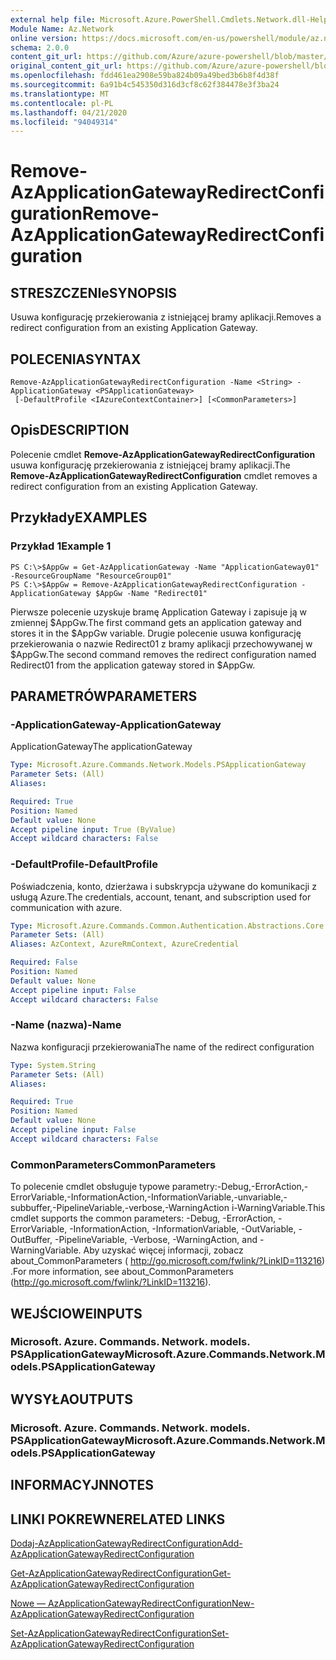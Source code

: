 ```yaml
---
external help file: Microsoft.Azure.PowerShell.Cmdlets.Network.dll-Help.xml
Module Name: Az.Network
online version: https://docs.microsoft.com/en-us/powershell/module/az.network/remove-azapplicationgatewayredirectconfiguration
schema: 2.0.0
content_git_url: https://github.com/Azure/azure-powershell/blob/master/src/Network/Network/help/Remove-AzApplicationGatewayRedirectConfiguration.md
original_content_git_url: https://github.com/Azure/azure-powershell/blob/master/src/Network/Network/help/Remove-AzApplicationGatewayRedirectConfiguration.md
ms.openlocfilehash: fdd461ea2908e59ba824b09a49bed3b6b8f4d38f
ms.sourcegitcommit: 6a91b4c545350d316d3cf8c62f384478e3f3ba24
ms.translationtype: MT
ms.contentlocale: pl-PL
ms.lasthandoff: 04/21/2020
ms.locfileid: "94049314"
---
```

# <span data-ttu-id="ec16d-101">Remove-AzApplicationGatewayRedirectConfiguration</span><span class="sxs-lookup"><span data-stu-id="ec16d-101">Remove-AzApplicationGatewayRedirectConfiguration</span></span>

## <span data-ttu-id="ec16d-102">STRESZCZENIe</span><span class="sxs-lookup"><span data-stu-id="ec16d-102">SYNOPSIS</span></span>
<span data-ttu-id="ec16d-103">Usuwa konfigurację przekierowania z istniejącej bramy aplikacji.</span><span class="sxs-lookup"><span data-stu-id="ec16d-103">Removes a redirect configuration from an existing Application Gateway.</span></span>

## <span data-ttu-id="ec16d-104">POLECENIA</span><span class="sxs-lookup"><span data-stu-id="ec16d-104">SYNTAX</span></span>

```
Remove-AzApplicationGatewayRedirectConfiguration -Name <String> -ApplicationGateway <PSApplicationGateway>
 [-DefaultProfile <IAzureContextContainer>] [<CommonParameters>]
```

## <span data-ttu-id="ec16d-105">Opis</span><span class="sxs-lookup"><span data-stu-id="ec16d-105">DESCRIPTION</span></span>
<span data-ttu-id="ec16d-106">Polecenie cmdlet **Remove-AzApplicationGatewayRedirectConfiguration** usuwa konfigurację przekierowania z istniejącej bramy aplikacji.</span><span class="sxs-lookup"><span data-stu-id="ec16d-106">The **Remove-AzApplicationGatewayRedirectConfiguration** cmdlet removes a redirect configuration from an existing Application Gateway.</span></span>

## <span data-ttu-id="ec16d-107">Przykłady</span><span class="sxs-lookup"><span data-stu-id="ec16d-107">EXAMPLES</span></span>

### <span data-ttu-id="ec16d-108">Przykład 1</span><span class="sxs-lookup"><span data-stu-id="ec16d-108">Example 1</span></span>
```
PS C:\>$AppGw = Get-AzApplicationGateway -Name "ApplicationGateway01" -ResourceGroupName "ResourceGroup01"
PS C:\>$AppGw = Remove-AzApplicationGatewayRedirectConfiguration -ApplicationGateway $AppGw -Name "Redirect01"
```

<span data-ttu-id="ec16d-109">Pierwsze polecenie uzyskuje bramę Application Gateway i zapisuje ją w zmiennej $AppGw.</span><span class="sxs-lookup"><span data-stu-id="ec16d-109">The first command gets an application gateway and stores it in the $AppGw variable.</span></span>
<span data-ttu-id="ec16d-110">Drugie polecenie usuwa konfigurację przekierowania o nazwie Redirect01 z bramy aplikacji przechowywanej w $AppGw.</span><span class="sxs-lookup"><span data-stu-id="ec16d-110">The second command removes the redirect configuration named Redirect01 from the application gateway stored in $AppGw.</span></span>

## <span data-ttu-id="ec16d-111">PARAMETRÓW</span><span class="sxs-lookup"><span data-stu-id="ec16d-111">PARAMETERS</span></span>

### <span data-ttu-id="ec16d-112">-ApplicationGateway</span><span class="sxs-lookup"><span data-stu-id="ec16d-112">-ApplicationGateway</span></span>
<span data-ttu-id="ec16d-113">ApplicationGateway</span><span class="sxs-lookup"><span data-stu-id="ec16d-113">The applicationGateway</span></span>

```yaml
Type: Microsoft.Azure.Commands.Network.Models.PSApplicationGateway
Parameter Sets: (All)
Aliases:

Required: True
Position: Named
Default value: None
Accept pipeline input: True (ByValue)
Accept wildcard characters: False
```

### <span data-ttu-id="ec16d-114">-DefaultProfile</span><span class="sxs-lookup"><span data-stu-id="ec16d-114">-DefaultProfile</span></span>
<span data-ttu-id="ec16d-115">Poświadczenia, konto, dzierżawa i subskrypcja używane do komunikacji z usługą Azure.</span><span class="sxs-lookup"><span data-stu-id="ec16d-115">The credentials, account, tenant, and subscription used for communication with azure.</span></span>

```yaml
Type: Microsoft.Azure.Commands.Common.Authentication.Abstractions.Core.IAzureContextContainer
Parameter Sets: (All)
Aliases: AzContext, AzureRmContext, AzureCredential

Required: False
Position: Named
Default value: None
Accept pipeline input: False
Accept wildcard characters: False
```

### <span data-ttu-id="ec16d-116">-Name (nazwa)</span><span class="sxs-lookup"><span data-stu-id="ec16d-116">-Name</span></span>
<span data-ttu-id="ec16d-117">Nazwa konfiguracji przekierowania</span><span class="sxs-lookup"><span data-stu-id="ec16d-117">The name of the redirect configuration</span></span>

```yaml
Type: System.String
Parameter Sets: (All)
Aliases:

Required: True
Position: Named
Default value: None
Accept pipeline input: False
Accept wildcard characters: False
```

### <span data-ttu-id="ec16d-118">CommonParameters</span><span class="sxs-lookup"><span data-stu-id="ec16d-118">CommonParameters</span></span>
<span data-ttu-id="ec16d-119">To polecenie cmdlet obsługuje typowe parametry:-Debug,-ErrorAction,-ErrorVariable,-InformationAction,-InformationVariable,-unvariable,-subbuffer,-PipelineVariable,-verbose,-WarningAction i-WarningVariable.</span><span class="sxs-lookup"><span data-stu-id="ec16d-119">This cmdlet supports the common parameters: -Debug, -ErrorAction, -ErrorVariable, -InformationAction, -InformationVariable, -OutVariable, -OutBuffer, -PipelineVariable, -Verbose, -WarningAction, and -WarningVariable.</span></span> <span data-ttu-id="ec16d-120">Aby uzyskać więcej informacji, zobacz about_CommonParameters ( http://go.microsoft.com/fwlink/?LinkID=113216) .</span><span class="sxs-lookup"><span data-stu-id="ec16d-120">For more information, see about_CommonParameters (http://go.microsoft.com/fwlink/?LinkID=113216).</span></span>

## <span data-ttu-id="ec16d-121">WEJŚCIOWE</span><span class="sxs-lookup"><span data-stu-id="ec16d-121">INPUTS</span></span>

### <span data-ttu-id="ec16d-122">Microsoft. Azure. Commands. Network. models. PSApplicationGateway</span><span class="sxs-lookup"><span data-stu-id="ec16d-122">Microsoft.Azure.Commands.Network.Models.PSApplicationGateway</span></span>

## <span data-ttu-id="ec16d-123">WYSYŁA</span><span class="sxs-lookup"><span data-stu-id="ec16d-123">OUTPUTS</span></span>

### <span data-ttu-id="ec16d-124">Microsoft. Azure. Commands. Network. models. PSApplicationGateway</span><span class="sxs-lookup"><span data-stu-id="ec16d-124">Microsoft.Azure.Commands.Network.Models.PSApplicationGateway</span></span>

## <span data-ttu-id="ec16d-125">INFORMACYJN</span><span class="sxs-lookup"><span data-stu-id="ec16d-125">NOTES</span></span>

## <span data-ttu-id="ec16d-126">LINKI POKREWNE</span><span class="sxs-lookup"><span data-stu-id="ec16d-126">RELATED LINKS</span></span>

[<span data-ttu-id="ec16d-127">Dodaj-AzApplicationGatewayRedirectConfiguration</span><span class="sxs-lookup"><span data-stu-id="ec16d-127">Add-AzApplicationGatewayRedirectConfiguration</span></span>](./Add-AzApplicationGatewayRedirectConfiguration.md)

[<span data-ttu-id="ec16d-128">Get-AzApplicationGatewayRedirectConfiguration</span><span class="sxs-lookup"><span data-stu-id="ec16d-128">Get-AzApplicationGatewayRedirectConfiguration</span></span>](./Get-AzApplicationGatewayRedirectConfiguration.md)

[<span data-ttu-id="ec16d-129">Nowe — AzApplicationGatewayRedirectConfiguration</span><span class="sxs-lookup"><span data-stu-id="ec16d-129">New-AzApplicationGatewayRedirectConfiguration</span></span>](./New-AzApplicationGatewayRedirectConfiguration.md)

[<span data-ttu-id="ec16d-130">Set-AzApplicationGatewayRedirectConfiguration</span><span class="sxs-lookup"><span data-stu-id="ec16d-130">Set-AzApplicationGatewayRedirectConfiguration</span></span>](./Set-AzApplicationGatewayRedirectConfiguration.md)
